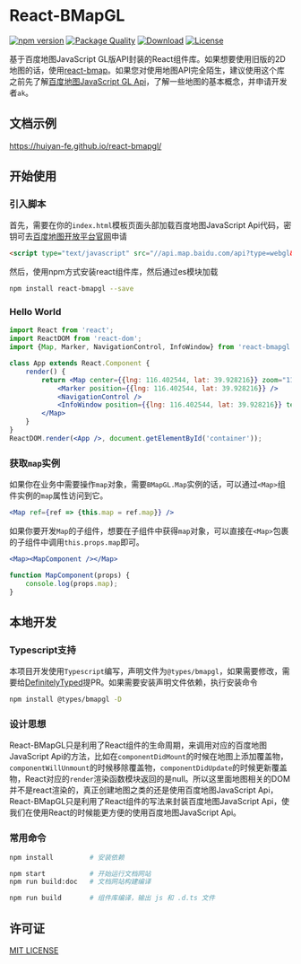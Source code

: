 # React-BMapGL
[![npm version](https://img.shields.io/npm/v/react-bmapgl.svg)](https://www.npmjs.com/package/react-bmapgl)
[![Package Quality](http://npm.packagequality.com/shield/react-bmapgl.svg)](http://packagequality.com/#?package=react-bmapgl)
[![Download](https://img.shields.io/npm/dm/react-bmapgl.svg)](https://www.npmjs.com/package/react-bmapgl)
[![License](https://img.shields.io/github/license/huiyan-fe/react-bmapgl.svg)](https://github.com/huiyan-fe/react-bmapgl)

基于百度地图JavaScript GL版API封装的React组件库。如果想要使用旧版的2D地图的话，使用[react-bmap](https://github.com/huiyan-fe/react-bmap)。如果您对使用地图API完全陌生，建议使用这个库之前先了解[百度地图JavaScript GL Api](http://lbsyun.baidu.com/index.php?title=jspopularGL)，了解一些地图的基本概念，并申请开发者`ak`。

## 文档示例

https://huiyan-fe.github.io/react-bmapgl/

## 开始使用

### 引入脚本
首先，需要在你的`index.html`模板页面头部加载百度地图JavaScript Api代码，密钥可去[百度地图开放平台官网](http://lbsyun.baidu.com/apiconsole/key)申请
```html
<script type="text/javascript" src="//api.map.baidu.com/api?type=webgl&v=1.0&ak=您的密钥"></script>
```
然后，使用npm方式安装react组件库，然后通过es模块加载
```bash
npm install react-bmapgl --save
```

### Hello World
```jsx static
import React from 'react';
import ReactDOM from 'react-dom';
import {Map, Marker, NavigationControl, InfoWindow} from 'react-bmapgl';

class App extends React.Component {
    render() {
        return <Map center={{lng: 116.402544, lat: 39.928216}} zoom="11">
            <Marker position={{lng: 116.402544, lat: 39.928216}} />
            <NavigationControl /> 
            <InfoWindow position={{lng: 116.402544, lat: 39.928216}} text="内容" title="标题"/>
        </Map>
    }
}
ReactDOM.render(<App />, document.getElementById('container'));

```

### 获取`map`实例
如果你在业务中需要操作`map`对象，需要`BMapGL.Map`实例的话，可以通过`<Map>`组件实例的`map`属性访问到它。
```jsx static
<Map ref={ref => {this.map = ref.map}} />
```
如果你要开发`Map`的子组件，想要在子组件中获得`map`对象，可以直接在`<Map>`包裹的子组件中调用`this.props.map`即可。
```jsx static
<Map><MapComponent /></Map>

function MapComponent(props) {
    console.log(props.map);
}
```

## 本地开发

### Typescript支持
本项目开发使用`Typescript`编写，声明文件为`@types/bmapgl`，如果需要修改，需要给[DefinitelyTyped](https://github.com/DefinitelyTyped/DefinitelyTyped)提PR。如果需要安装声明文件依赖，执行安装命令
```bash
npm install @types/bmapgl -D
```

### 设计思想
React-BMapGL只是利用了React组件的生命周期，来调用对应的百度地图JavaScript Api的方法，比如在`componentDidMount`的时候在地图上添加覆盖物，`componentWillUnmount`的时候移除覆盖物，`componentDidUpdate`的时候更新覆盖物，React对应的`render`渲染函数模块返回的是null。所以这里面地图相关的DOM并不是react渲染的，真正创建地图之类的还是使用百度地图JavaScript Api，React-BMapGL只是利用了React组件的写法来封装百度地图JavaScript Api，使我们在使用React的时候能更方便的使用百度地图JavaScript Api。

### 常用命令
```bash
npm install         # 安装依赖

npm start           # 开始运行文档网站
npm run build:doc   # 文档网站构建编译

npm run build       # 组件库编译，输出 js 和 .d.ts 文件
```

## 许可证
[MIT LICENSE](./LICENSE)
